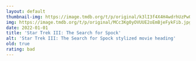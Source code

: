 ```yaml
---
layout: default
thumbnail-img: https://image.tmdb.org/t/p/original/k3lI3f4X4H4wdrhUzPwQ2Fn67e5.png
img: https://image.tmdb.org/t/p/original/MCc3Kg0yOVUUE2oEmBjeFykFib.jpg
date: 2022-01-01
title: 'Star Trek III: The Search for Spock'
alt: 'Star Trek III: The Search for Spock stylized movie heading'
old: true
rating: bad
---
```


